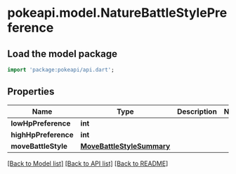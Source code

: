 # pokeapi.model.NatureBattleStylePreference

## Load the model package
```dart
import 'package:pokeapi/api.dart';
```

## Properties
Name | Type | Description | Notes
------------ | ------------- | ------------- | -------------
**lowHpPreference** | **int** |  | 
**highHpPreference** | **int** |  | 
**moveBattleStyle** | [**MoveBattleStyleSummary**](MoveBattleStyleSummary.md) |  | 

[[Back to Model list]](../README.md#documentation-for-models) [[Back to API list]](../README.md#documentation-for-api-endpoints) [[Back to README]](../README.md)


